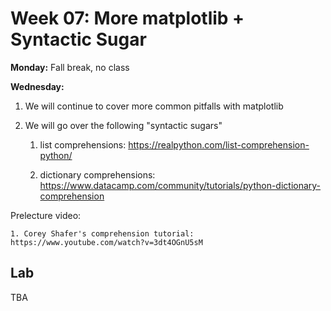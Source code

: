 # Week 07: More matplotlib + Syntactic Sugar

**Monday:**
Fall break, no class

**Wednesday:**

1. We will continue to cover more common pitfalls with matplotlib

1. We will go over the following "syntactic sugars"

    1. list comprehensions: https://realpython.com/list-comprehension-python/

    1. dictionary comprehensions: https://www.datacamp.com/community/tutorials/python-dictionary-comprehension

Prelecture video:

    1. Corey Shafer's comprehension tutorial: https://www.youtube.com/watch?v=3dt4OGnU5sM

## Lab

TBA
